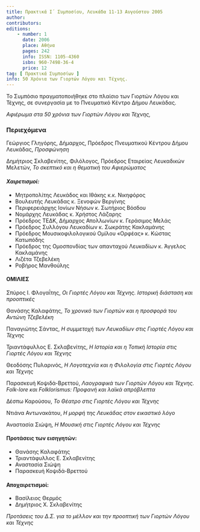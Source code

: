 ```yaml
---
title: Πρακτικά Ι΄ Συμποσίου, Λευκάδα 11-13 Αυγούστου 2005
author: 
contributors: 
editions: 
    - number: 1
      date: 2006
      place: Αθήνα
      pages: 242
      info: ISSN: 1105-4360
      isbn: 960-7498-36-4
      price: 12
tag: [ Πρακτικά Συμποσίων ]
info: 50 Χρόνια των Γιορτών Λόγου και Τέχνης.
---
```


Το Συμπόσιο πραγματοποιήθηκε στο πλαίσιο των Γιορτών Λόγου και Τέχνης, σε συνεργασία με το Πνευματικό Κέντρο Δήμου Λευκάδας.

*Αφιέρωμα στα 50 χρόνια των Γιορτών Λόγου και Τέχνης,*

### Περιεχόμενα

Γεώργιος Γληγόρης, Δήμαρχος, Πρόεδρος Πνευματικού Κέντρου Δήμου Λευκάδας, *Προσφώνηση*

Δημήτριος Σκλαβενίτης, Φιλόλογος, Πρόεδρος Εταιρείας Λευκαδικών Μελετών, *Το σκεπτικό και η θεματική του Αφιερώματος*

#### *Χαιρετισμοί:*
- Μητροπολίτης Λευκάδος και Ιθάκης κ.κ. Νικηφόρος
- Βουλευτής Λευκάδας κ. Ξενοφών Βεργίνης
- Περιφερειάρχης Ιονίων Νήσων κ. Σωτήριος Βόσδου
- Νομάρχης Λευκάδας κ. Χρήστος Λάζαρης
- Πρόεδρος ΤΕΔΚ, Δήμαρχος Απολλωνίων κ. Γεράσιμος Μελάς
- Πρόεδρος Συλλόγου Λευκαδίων κ. Σωκράτης Κακλαμάνης
- Πρόεδρος Μουσικοφιλολογικού Ομίλου «Ορφέας» κ. Κώστας Κατωπόδης
- Πρόεδρος της Ομοσπονδίας των απανταχού Λευκαδίων κ. Άγγελος Κακλαμάνης
- Λιζέτα Τζεβελέκη
- Ροβήρος Μανθούλης

#### ΟΜΙΛΙΕΣ

Σπύρος Ι. Φλογαΐτης, *Οι Γιορτές Λόγου και Τέχνης. Ιστορική διάσταση και προοπτικές*

Θανάσης Καλαφάτης, *Το χρονικό των Γιορτών και η προσφορά του Αντώνη Τζεβελέκη*

Παναγιώτης Σάντας, *Η συμμετοχή των Λευκαδίων στις Γιορτές Λόγου και Τέχνης*

Τριαντάφυλλος Ε. Σκλαβενίτης, *Η Ιστορία και η Τοπική Ιστορία στις Γιορτές Λόγου και Τέχνης*

Θεοδόσης Πυλαρινός, *Η Λογοτεχνία και η Φιλολογία στις Γιορτές Λόγου και Τέχνης*

Παρασκευή Κοψιδά-Βρεττού, *Λαογραφικά των Γιορτών Λόγου και Τέχνης. Folk-lore και Folklorismus: Προφανή και λαϊκά απρόβλεπτα*

Δέσπω Καρούσου, *Το Θέατρο στις Γιορτές Λόγου και Τέχνης*

Ντιάνα Αντωνακάτου, *Η μορφή της Λευκάδας στον εικαστικό λόγο*

Αναστασία Σιώψη, *Η Μουσική στις Γιορτές Λόγου και Τέχνης* 

#### Προτάσεις των εισηγητών:
- Θανάσης Καλαφάτης 
- Τριαντάφυλλος Ε. Σκλαβενίτης
- Αναστασία Σιώψη
- Παρασκευή Κοψιδά-Βρεττού 

#### Αποχαιρετισμοί:
- Βασίλειος Θερμός
- Δημήτριος Χ. Σκλαβενίτης 

*Προτάσεις του Δ.Σ. για το μέλλον και την προοπτική των Γιορτών Λόγου και Τέχνης*
